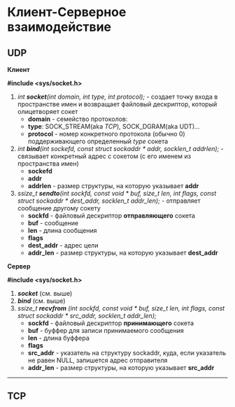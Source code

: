 # Клиент-Серверное взаимодействие

## UDP

**Клиент**

**#include <sys/socket.h>**
1. *int **socket**(int domain, int type, int protocol);* - создает точку входа в пространстве имен и возвращает файловый дескриптор, который олицетворяет сокет
   + **domain** - семейство протоколов:
   + **type**: SOCK_STREAM(aka *TCP*), SOCK_DGRAM(aka UDT)...
   + **protocol** - номер конкретного протокола (обычно 0) поддерживающего определенный *type* сокета
2. *int **bind**(int sockefd, const struct sockaddr \* addr, socklen_t addrlen);* - связывает конкретный адрес с сокетом (с его именем из пространства имен)
   + **sockefd**
   + **addr**
   + **addrlen** - размер структуры, на которую указывает **addr**
3. *ssize_t **sendto**(int sockfd, const void \* buf, size_t len, int flags, const struct sockaddr \* dest_addr, socklen_t addr_len);* - отправляет сообщение другому сокету
   + **sockfd** - файловый дескриптор **отправляющего** сокета
   + **buf** - сообщение
   + **len** - длина сообщения
   + **flags**
   + **dest_addr** - адрес цели
   + **addr_len** - размер структуры, на которую указывает **dest_addr**

**Сервер**

**#include <sys/socket.h>**
1. ***socket*** (см. выше)
2. ***bind*** (см. выше)
3. *ssize_t **recvfrom** (int sockfd, const void \* buf, size_t len, int flags, const struct sockaddr \* src_addr, socklen_t addr_len);*
      + **sockfd** - файловый дескриптор **принимающего** сокета
     + **buf** - буффер для записи принимаемого сообщения
     + **len** - длина буффера
     + **flags**
     + **src_addr** - указатель на структуру sockaddr, куда, если указатель не равен NULL, запишется адрес отправителя
     + **addr_len** - размер структуры, на которую указывает **src_addr**

-----

## TCP
